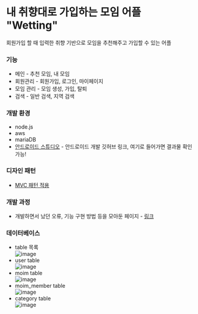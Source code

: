 # 내 취향대로 가입하는 모임 어플 "Wetting"   
회원가입 할 때 입력한 취향 기반으로 모임을 추천해주고 가입할 수 있는 어플
### 기능
+ 메인 - 추천 모임, 내 모임
+ 회원관리 - 회원가입, 로그인, 마이페이지
+ 모임 관리 - 모임 생성, 가입, 탈퇴
+ 검색 - 일반 검색, 지역 검색
### 개발 환경
+ node.js
+ aws
+ mariaDB
+ [안드로이드 스튜디오](https://github.com/subin0206/Weeting_front) - 안드로이드 개발 깃허브 링크, 여기로 들어가면 결과물 확인 가능!
### 디자인 패턴
+ [MVC 패턴 적용](https://respected-locket-886.notion.site/MVC-003176e95c724ac4a88e59821125bc52)
### 개발 과정   
+ 개발하면서 났던 오류, 기능 구현 방법 등을 모아둔 페이지 - [링크](https://respected-locket-886.notion.site/ab9fc681b5f5485c89c50f6b990c8b41)
### 데이터베이스  
+ table 목록   
![image](https://user-images.githubusercontent.com/46561481/160273051-0513e434-ae12-4eb0-a0b8-a6c6756cae42.png)   
+ user table   
![image](https://user-images.githubusercontent.com/46561481/160273701-19e63c6c-6c7e-4571-b2d9-6b861b7e27fe.png)   
+ moim table   
![image](https://user-images.githubusercontent.com/46561481/160273741-c401af1f-20b9-40a2-a500-51d6d28c8975.png)   
+ moim_member table   
![image](https://user-images.githubusercontent.com/46561481/160273760-dd282cb8-e343-4e84-bcbd-54079ae5b64f.png)   
+ category table   
![image](https://user-images.githubusercontent.com/46561481/160273785-b0c4e895-bedf-4141-9dc3-bb8acb3fa74f.png)







